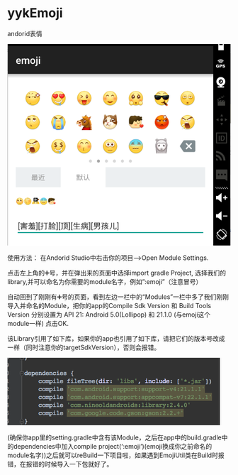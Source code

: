 # yykEmoji
andorid表情

<img src="./images/1.png">

使用方法：
在Andorid Studio中右击你的项目—>Open Module Settings.

点击左上角的➕号，并在弹出来的页面中选择import gradle Project, 选择我们的library,并可以命名为你需要的module名字，例如”:emoji”（注意冒号）

自动回到了刚刚有➕号的页面，看到左边一栏中的“Modules”一栏中多了我们刚刚导入并命名的Module，把你的app的Compile Sdk Version 和 Build Tools Version 分别设置为
API 21: Android 5.0(Lollipop) 和 21.1.0 (与emoji这个module一样) 点击OK.

该Library引用了如下库，如果你的app也引用了如下库，请把它们的版本号改成一样（同时注意你的targetSdkVersion），否则会报错。

<img src="./images/2.png">

(确保你app里的setting.gradle中含有该Module，之后在app中的build.gradle中的dependencies中加入compile project(‘:emoji’)(emoji换成你之前命名的module名字))之后就可以reBuild一下项目啦，如果遇到EmojiUtil类在Build时报错，在报错的时候导入一下包就好了。

